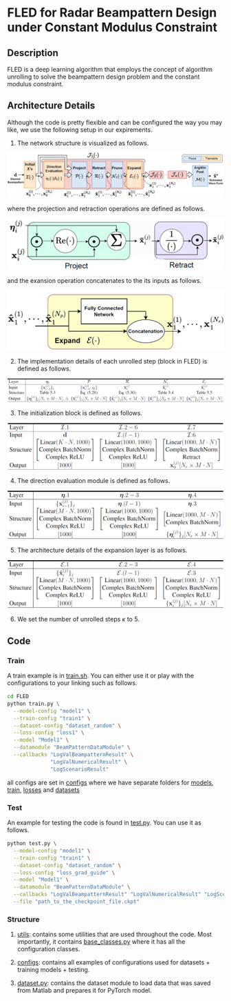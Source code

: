 # FLED for Radar Beampattern Design under Constant Modulus Constraint


## Description

FLED is a deep learning algorithm that employs the concept of algorithm unrolling to solve the beampattern design problem and the constant modulus constraint.


## Architecture Details

Although the code is pretty flexible and can be configured the way you may like, we use the following setup in our expirements.


1. The network structure is visualized as follows.

![Architecture](imgs/fled.png)

where the projection and retraction operations are defined as follows.

![project_and_retract](imgs/project_retract_visualize.png)

and the exansion operation concatenates to the its inputs as follows.

![expand](imgs/expand_visualization.png)


2. The implementation details of each unrolled step (block in FLED) is defined as follows.

![details](imgs/unrolled_step.png)


3. The initialization block is defined as follows.

![initialize](imgs/initialize.png)


4. The direction evaluation module is defined as follows.

![direction](imgs/direction.png)


5. The architecture details of the expansion layer is as follows.

![expand](imgs/expand.png)


6. We set the number of unrolled steps $\kappa$ to $5$.


## Code 

### Train

A train example is in [train.sh](FLED/train.sh). You can either use it or play with the configurations to your linking such as follows.
```sh
cd FLED
python train.py \
  --model-config "model1" \
  --train-config "train1" \
  --dataset-config "dataset_random" \
  --loss-config "loss1" \
  --model "Model1" \
  --datamodule "BeamPatternDataModule" \
  --callbacks "LogValBeampatternResult" \
              "LogValNumericalResult" \
              "LogScenarioResult"
```

all configs are set in [configs](FLED/configs) where we have separate folders for [models](FLED/configs/models/), [train](FLED/configs/train/), [losses](FLED/configs/losses/) and [datasets](FLED/configs/datasets/)

### Test


An example for testing the code is found in [test.py](FLED/test.py). You can use it as follows.
```sh
python test.py \
  --model-config "model1" \
  --train-config "train1" \
  --dataset-config "dataset_random" \
  --loss-config "loss_grad_guide" \
  --model "Model1" \
  --datamodule "BeamPatternDataModule" \
  --callbacks "LogValBeampatternResult" "LogValNumericalResult" "LogScenarioResult" \
  --file "path_to_the_checkpoint_file.ckpt"
```


### Structure

1. [utils](FLED/utils): contains some utilities that are used throughout the code.
Most importantly, it contains [base_classes.py](FLED/utils/base_classes.py) where it has all the configuration classes.

2. [configs](FLED/configs): contains all examples of configurations used for datasets + training models + testing.

3. [dataset.py](FLED/datasets/base_dataset.py): contains the dataset module to load data that was saved from Matlab and prepares it for PyTorch model.


